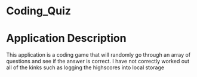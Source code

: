 # Coding_Quiz
<h1>Application Description</h1>
<p>This application is a coding game that will randomly go through an array of questions and see if the answer is correct. I have not correctly worked out all of the kinks such as logging the highscores into local storage</p>


